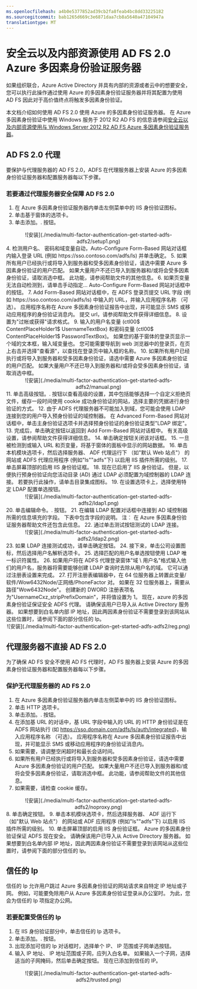 ```yaml
---
ms.openlocfilehash: a4b0e5377852ad39cb2fa8feab4bc8dd33225182
ms.sourcegitcommit: bab1265d669c3e6871daa7cb8a5640a47104947a
translationtype: MT
---
```

<properties 
    pageTitle="安全云以及内部资源使用 AD FS 2.0 Azure 多因素身份验证服务器" 
    description="这是介绍如何开始使用 Azure MFA 和 AD FS 2.0 Azure 的多因素身份验证页。" 
    services="multi-factor-authentication" 
    documentationCenter="" 
    authors="billmath" 
    manager="stevenpo" 
    editor="curtland"/>

<tags 
    ms.service="multi-factor-authentication" 
    ms.workload="identity" 
    ms.tgt_pltfrm="na" 
    ms.devlang="na" 
    ms.topic="article" 
    ms.date="08/24/2015" 
    ms.author="billmath"/>
# 安全云以及内部资源使用 AD FS 2.0 Azure 多因素身份验证服务器

如果组织联合，Azure Active Directory 并具有内部的资源或者云中的想要安全，您可以执行此操作通过使用 Azure 的多因素身份验证服务器并将其配置为使用 AD FS 因此对于高价值终点将触发多因素身份验证。

本文档介绍如何使用 AD FS 2.0 使用 Azure 的多因素身份验证服务器。  在 Azure 多因素身份验证中使用 Windows 服务于 2012 R2 AD FS 的信息请参阅[安全云以及内部资源使用与 Windows Server 2012 R2 AD FS Azure 多因素身份验证服务器](multi-factor-authentication-get-started-adfs-w2k12.md)。


## AD FS 2.0 代理
要保护与代理服务器的 AD FS 2.0，ADFS 在代理服务器上安装 Azure 的多因素身份验证服务器和配置服务器每以下步骤。 

### 若要通过代理服务器安全保障 AD FS 2.0

1. 在 Azure 多因素身份验证服务器内单击左侧菜单中的 IIS 身份验证图标。
2. 单击基于窗体的选项卡。
3. 单击添加。. 按钮。
<center>![安装](./media/multi-factor-authentication-get-started-adfs-adfs2/setup1.png)</center>
4. 检测用户名、 密码和域变量自动，Auto-Configure Form-Based 网站对话框内输入登录 URL (例如 https://sso.contoso.com/adfs/ls) 并单击确定。
5. 如果所有用户已经执行或将导入到服务器和受多因素身份验证，请选中需要 Azure 多因素身份验证的用户匹配。 如果大量用户不还已导入到服务器和/或将会受多因素身份验证，请取消选中框。 此功能，请参阅帮助文件的其他信息。
6. 如果页变量无法自动检测到，请单击手动指定... Auto-Configure Form-Based 网站对话框中的按钮。
7. Add Form-Based 网站对话框中，在 ADFS 登录页提交 URL 字段 (例如 https://sso.contoso.com/adfs/ls) 中输入的 URL，并输入应用程序名称 （可选）。 应用程序名称在 Azure 多因素身份验证报告中出现，并可能显示 SMS 或移动应用程序的身份验证消息内。 提交 url，请参阅帮助文件获得详细信息。
8. 设置为"过帐或获得"请求格式。
9. 输入的用户名变量 (ctl00$ ContentPlaceHolder1$ UsernameTextBox) 和密码变量 (ctl00$ ContentPlaceHolder1$ PasswordTextBox)。 如果您的基于窗体的登录页显示一个域的文本框，输入域变量也。 您可能需要导航到 web 浏览器中的登录页，在页上右击并选择"查看源"，以查找在登录页中输入框的名称。
10. 如果所有用户已经执行或将导入到服务器和受多因素身份验证，请选中需要 Azure 多因素身份验证的用户匹配。 如果大量用户不还已导入到服务器和/或将会受多因素身份验证，请取消选中框。
<center>![安装](./media/multi-factor-authentication-get-started-adfs-adfs2/manual.png)</center>
11. 单击高级按钮。. 按钮以查看高级的设置，其中包括能够选择一个自定义拒绝页文件，缓存一段时间使用 cookie 成功身份验证的网站，选择主要的凭据进行身份验证的方式。
12. 由于 ADFS 代理服务器不可能加入到域，您可能会使用 LDAP 连接到您的用户导入预身份验证的域控制器。 在 Advanced Form-Based 网站对话框中，单击主身份验证选项卡并选择预身份验证的身份验证类型"LDAP 绑定"。
13. 完成后，单击确定按钮以返回到 Add Form-Based 网站对话框中。 有关高级设置，请参阅帮助文件获得详细信息。
14. 单击确定按钮关闭该对话框。
15. 一旦被检测到或输入 URL 和页变量，将基于窗体的面板中显示的网站数据。
16. 单击本机模块选项卡，然后选择服务器、 ADF 代理运行下 （如"默认 Web 站点"） 的网站或 ADFS 代理应用程序 (例如"ls""adfs"下) 以启用 IIS 插件所需的级别。
17. 单击屏幕顶部的启用 IIS 身份验证框。
18. 现在已启用了 IIS 身份验证。 但是，以便执行预身份验证向您活动目录 (AD) 通过 LDAP 必须配置为域控制器的 LDAP 连接。 若要执行此操作，请单击目录集成图标。
19. 在设置选项卡上，选择使用特定 LDAP 配置单选按钮。
<center>![安装](./media/multi-factor-authentication-get-started-adfs-adfs2/ldap1.png)</center>
20. 单击编辑命令。. 按钮。
21. 在编辑 LDAP 配置对话框中连接到 AD 域控制器所需的信息填充的字段。 下表中包含字段的说明。 注︰ 在 Azure 多因素身份验证服务器帮助文件还包含此信息。
22. 通过单击测试按钮测试的 LDAP 连接。
<center>![安装](./media/multi-factor-authentication-get-started-adfs-adfs2/ldap2.png)</center>
23. 如果 LDAP 连接测试成功，请单击确定按钮。
24. 接下来，单击公司设置图标，然后选择用户名解析选项卡。
25. 选择匹配的用户名单选按钮使用 LDAP 唯一标识符属性。
26. 如果用户将在 ADFS 代理登录窗体"域 \ 用户名"格式输入他们的用户名，服务器将需要能够创建 LDAP 查询时去除从用户名的域。 它可以通过注册表设置来完成。
27. 打开注册表编辑器中，在 64 位服务器上转置此变量/软件/Wow6432Node/正网络/PhoneFactor 对。 如果在 32 位服务器上，需要从路径"Wow6432Node"。 创建新的 DWORD 注册表项名为"UsernameCxz_stripPrefixDomain"，并将值设置为 1。 现在，azure 的多因素身份验证保证安全 ADFS 代理。 请确保该用户已导入从 Active Directory 服务器。 如果想要到白名单内部 IP 地址，因此两因素身份验证不需要登录到该网站从这些位置时，请参阅下面的部分信任的 Ip。

<center>![安装](./media/multi-factor-authentication-get-started-adfs-adfs2/reg.png)</center>

## 代理服务器不直接 AD FS 2.0

为了确保 AD FS 安全不使用 AD FS 代理时，AD FS 服务器上安装 Azure 的多因素身份验证服务器和配置服务器每以下步骤。 

### 保护无代理服务器的 AD FS 2.0
1. 在 Azure 多因素身份验证服务器内单击左侧菜单中的 IIS 身份验证图标。
2. 单击 HTTP 选项卡。
3. 单击添加。. 按钮。
4. 在添加基 URL 的对话中，基 URL 字段中输入的 URL 的 HTTP 身份验证是在 ADFS 网站执行 (如 https://sso.domain.com/adfs/ls/auth/integrated)，输入应用程序名称 （可选）。 应用程序名称在 Azure 多因素身份验证报告中出现，并可能显示 SMS 或移动应用程序的身份验证消息内。
5. 如果需要，请调整空闲超时和最长会话时间。
6. 如果所有用户已经执行或将导入到服务器和受多因素身份验证，请选中需要 Azure 多因素身份验证的用户匹配。 如果大量用户不还已导入到服务器和/或将会受多因素身份验证，请取消选中框。 此功能，请参阅帮助文件的其他信息。
7. 如果需要，请检查 cookie 缓存。
<center>![安装](./media/multi-factor-authentication-get-started-adfs-adfs2/noproxy.png)</center>
8. 单击确定按钮。
9. 单击本机模块选项卡，然后选择服务器、 ADF 运行下 （如"默认 Web 站点"） 的网站或 ADF 应用程序 (例如"ls""adfs"下) 以启用 IIS 插件所需的级别。
10. 单击屏幕顶部的启用 IIS 身份验证框。 Azure 的多因素身份验证保证 ADFS 现在安全。 请确保该用户已导入从 Active Directory 服务器。 如果想要到白名单内部 IP 地址，因此两因素身份验证不需要登录到该网站从这些位置时，请参阅下面的部分信任的 Ip。


## 信任的 Ip
信任的 Ip 允许用户跳过 Azure 多因素身份验证的网站请求来自特定 IP 地址或子网。 例如，可能要免除用户从 Azure 多因素身份验证登录从办公室时。 为此，您会为信任的 Ip 项指定办公网。 

### 若要配置受信任的 Ip


1. 在 IIS 身份验证部分中，单击信任的 Ip 选项卡。
1. 单击添加。. 按钮。
1. 出现添加可信的 Ip 对话框时，选择单个 IP、 IP 范围或子网单选按钮。
1. 输入 IP 地址、 IP 地址范围或子网，应列入白名单。 如果输入一个子网，选择适当的子网掩码，然后单击确定按钮。 现在已添加到信任的 IP。


<center>![安装](./media/multi-factor-authentication-get-started-adfs-adfs2/trusted.png)</center>

 